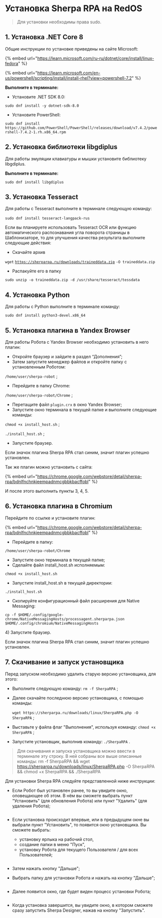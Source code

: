 # Установка Sherpa RPA на RedOS

> Для установки необходимы права sudo.

## 1. Установка .NET **Core 8**

Общие инструкции по установке приведены на сайте Microsoft:

{% embed url="https://learn.microsoft.com/ru-ru/dotnet/core/install/linux-fedora" %}

{% embed url="https://learn.microsoft.com/en-us/powershell/scripting/install/install-rhel?view=powershell-7.2" %}

**Выполните в терминале:**

* Установите .NET SDK 8.0:

`sudo dnf install -y dotnet-sdk-8.0`

* Установите PowerShell:

`sudo dnf install https://github.com/PowerShell/PowerShell/releases/download/v7.4.2/powershell-7.4.2-1.rh.x86_64.rpm`

## 2. Установка библиотеки libgdiplu**s**

Для работы эмуляции клавиатуры и мышки установите библиотеку libgdiplus.

**Выполните в терминале:**

`sudo dnf install libgdiplus`

## 3. Установка Tesseract

Для работы с Tesseract выполните в терминале следующую команду:\
\
`sudo dnf install tesseract-langpack-rus`

Если вы планируете использовать Tesseract OCR или функцию автоматического распознавания угла поворота страницы в Шаблонизаторе, то для улучшения качества результата выполните следующие действия:

* Скачайте архив

`wget` [`https://sherparpa.ru/downloads/traineddata.zip`](https://sherparpa.ru/downloads/traineddata.zip) `-O traineddata.zip`

* Распакуйте его в папку

`sudo unzip -o traineddata.zip -d /usr/share/tesseract/tessdata`

## 4. Установка Python

Для работы с Python выполните в терминале команду:

`sudo dnf install python3-devel.x86_64`

## 5. Установка плагина в Yandex Browser

Для работы Робота с Yandex Browser необходимо установить в него плагин:

* Откройте браузер и зайдите в раздел “Дополнения”;
* Затем запустите менеджер файлов и откройте папку с установленным Роботом:&#x20;

`/home/user/sherpa-robot` ;

* Перейдите в папку Chrome:&#x20;

`/home/user/sherpa-robot/Chrome` ;

* Перетащите файл `plugin.crx` в окно Yandex Browser;
* Запустите окно терминала в текущей папке и выполните следующие команды:

`chmod +x install_host.sh` ;

`./install_host.sh` ;

* Запустите браузер.

Если значок плагина Sherpa RPA стал синим, значит плагин успешно установлен.

Так же плагин можно установить с сайта:&#x20;

{% embed url="https://chrome.google.com/webstore/detail/sherpa-rpa/bdnlfnchnkjeempadnmcgbbkbacffobl" %}

И после этого выполнить пункты 3, 4, 5.

## 6. Установка плагина в Chromium

Перейдите по ссылке и установите плагин:

{% embed url="https://chrome.google.com/webstore/detail/sherpa-rpa/bdnlfnchnkjeempadnmcgbbkbacffobl" %}

* Перейдите в папку:&#x20;

`/home/user/sherpa-robot/Chrome`

* Запустите окно терминала в текущей папке;
* Сделайте файл install\_host.sh исполняемым:

`chmod +x install_host.sh`&#x20;

* Запустите install\_host.sh в текущей директории:

`./install_host.sh`

* Скопируйте конфигурационный файл расширения для Native Messaging:

`cp -f $HOME/.config/google-chrome/NativeMessagingHosts/processagent.sherparpa.json $HOME/.config/chromium/NativeMessagingHosts`

4\)      Запустите браузер.

Если значок плагина Sherpa RPA стал синим, значит плагин успешно установлен.

## 7. Скачивание и запуск установщика

Перед запуском необходимо удалить старую версию установщика, для этого:

* Выполните следующую команду: `rm -f SherpaRPA` ;
* Далее скачайте последнюю версию установщика, с помощью команды: \
  \
  `wget https://sherparpa.ru/downloads/linux/SherpaRPA.php -O SherpaRPA` ;



* Выставьте у файла флаг "Выполнения", используя команду: `chmod +x SherpaRPA` ;
* Запустите установщик, выполнив команду: `./SherpaRPA` .

> Для скачивания и запуска установщика можно ввести в терминале эту строку. В ней собраны все выше описанные команды: rm -f SherpaRPA && wget https://sherparpa.ru/downloads/linux/SherpaRPA.php -O SherpaRPA && chmod +x SherpaRPA && ./SherpaRPA

Для установки Sherpa RPA следуйте представленной ниже инструкции:

* Если Робот был установлен ранее, то вы увидите окно, оповещающее об этом. В нём вы сможете выбрать пункт "Установить" (для обновления Робота) или пункт "Удалить" (для удаления Робота);

<figure><img src="../../.gitbook/assets/изображение (1) (1) (1) (1) (1) (1) (1) (1) (1) (1) (1) (1) (1) (1).png" alt=""><figcaption></figcaption></figure>

*   Если установка происходит впервые, или в предыдущем окне вы выбрали пункт "Установить", то появится окно установщика. Вы сможете выбрать:

    * установку ярлыка на рабочий стол,&#x20;
    * создание папки в меню "Пуск",
    * установку Робота для текущего Пользователя / для всех Пользователей;

    <figure><img src="../../.gitbook/assets/изображение (3) (1) (1) (1) (1) (1) (1) (1) (1) (1) (1).png" alt=""><figcaption></figcaption></figure>
* Затем нажать кнопку "Дальше";
* Выбрать папку для установки Робота и нажать на кнопку "Дальше";

<figure><img src="../../.gitbook/assets/изображение (7) (1) (1) (1) (1).png" alt=""><figcaption></figcaption></figure>

* Далее появится окно, где будет виден процесс установки Робота;

<figure><img src="../../.gitbook/assets/изображение (6) (1) (1) (1) (1).png" alt=""><figcaption></figcaption></figure>

* Когда установка завершится, вы увидите окно, в котором сможете сразу запустить Sherpa Designer, нажав на кнопку "Запустить".

<figure><img src="../../.gitbook/assets/изображение (8) (1) (1) (1) (1).png" alt=""><figcaption></figcaption></figure>
